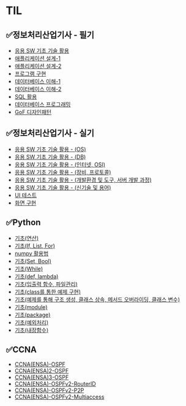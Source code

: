 # TIL
## ✅정보처리산업기사 - 필기
 - <a href = "https://velog.io/@swkiim/1-1">응용 SW 기초 기술 활용<a>
 - <a href = "https://velog.io/@swkiim/1-21">애플리케이션 설계-1<a>
 - <a href = "https://velog.io/@swkiim/1-22">애플리케이션 설계-2<a>
 - <a href = "https://velog.io/@swkiim/2-2">프로그램 구현<a>
 - <a href = "https://velog.io/@swkiim/3-11">데이터베이스 이해-1<a>
 - <a href = "https://velog.io/@swkiim/3-12">데이터베이스 이해-2<a>
 - <a href = "https://velog.io/@swkiim/3-2">SQL 활용<a>
 - <a href = "https://velog.io/@swkiim/3-3">데이터베이스 프로그래밍<a>
 - <a href = "https://velog.io/@swkiim/GoF">GoF 디자인패턴<a>
## ✅정보처리산업기사 - 실기
 - <a href = "https://velog.io/@swkiim/1-os">응용 SW 기초 기술 활용 - (OS)<a>
 - <a href = "https://velog.io/@swkiim/1-db">응용 SW 기초 기술 활용 - (DB)<a>
 - <a href = "https://velog.io/@swkiim/1-Internet-OSI">응용 SW 기초 기술 활용 - (인터넷, OSI)<a>
 - <a href = "https://velog.io/@swkiim/1-device-protocol">응용 SW 기초 기술 활용 - (장비, 프로토콜)<a>
 - <a href = "https://velog.io/@swkiim/1-develop">응용 SW 기초 기술 활용 - (개발환경 및 도구, 서버 개발 과정)<a>
 - <a href = "https://velog.io/@swkiim/NewTech">응용 SW 기초 기술 활용 - (신기술 및 용어)<a>
 - <a href = "https://velog.io/@swkiim/UI-test">UI 테스트<a>
 - <a href = "https://velog.io/@swkiim/UI">화면 구현<a>
## ✅Python
 - <a href = "https://velog.io/@swkiim/Variables-Operator">기초(연산)<a>
 - <a href = "https://velog.io/@swkiim/If-List-For">기초(If, List, For)<a>
 - <a href = "https://velog.io/@swkiim/Numpy">numpy 활용법<a>
 - <a href = "https://velog.io/@swkiim/Set-Bool">기초(Set, Bool)<a>
 - <a href = "https://velog.io/@swkiim/While">기초(While)<a>
 - <a href = "https://velog.io/@swkiim/Function">기초(def, lambda)<a>
 - <a href = "https://velog.io/@swkiim/IO-F">기초(입출력 함수, 파일관리)<a>
 - <a href = "https://velog.io/@swkiim/class-1">기초(class를 통한 예제 구현)<a>
 - <a href = "https://velog.io/@swkiim/class-2">기초(예제를 통해 구조 생성, 클래스 상속, 메서드 오버라이딩, 클래스 변수)<a>
 - <a href = "https://velog.io/@swkiim/Module">기초(module)<a>
 - <a href = "https://velog.io/@swkiim/Package">기초(package)<a>
 - <a href = "https://velog.io/@swkiim/try-except">기초(예외처리)<a>
 - <a href = "https://velog.io/@swkiim/built-in-function">기초(내장함수)<a>
## ✅CCNA
 - <a href = "https://velog.io/@swkiim/CCNAENSA-OSPF-1">CCNA(ENSA)-OSPF<a>
 - <a href = "https://velog.io/@swkiim/CCNAENSA-OSPF-2">CCNA(ENSA)2-OSPF<a>
 - <a href = "https://velog.io/@swkiim/CCNAENSA-ospf-3">CCNA(ENSA)3-OSPF<a>
 - <a href = "https://velog.io/@swkiim/CCNAENSA-ospfv2-1">CCNA(ENSA)-OSPFv2-RouterID<a>
 - <a href = "https://velog.io/@swkiim/CCNAENSA-ospf-p2p">CCNA(ENSA)-OSPFv2-P2P<a>
 - <a href = "https://velog.io/@swkiim/CCNAENSA-ospfv2-multiaccess">CCNA(ENSA)-OSPFv2-Multiaccess<a>
